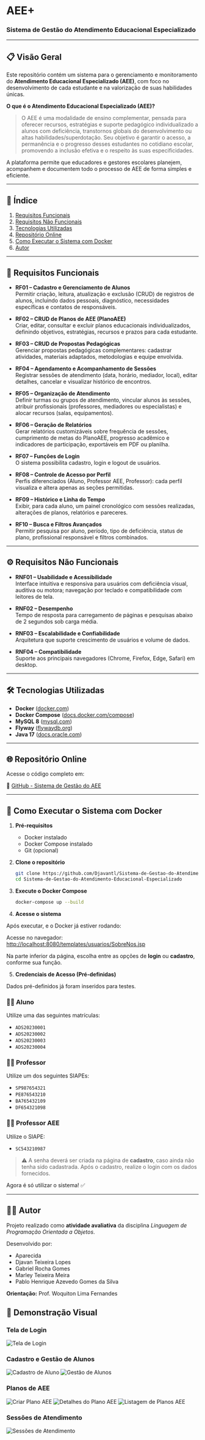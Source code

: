 # AEE+
### Sistema de Gestão do Atendimento Educacional Especializado

---

## 📋 Visão Geral

Este repositório contém um sistema para o gerenciamento e monitoramento do **Atendimento Educacional Especializado (AEE)**, com foco no desenvolvimento de cada estudante e na valorização de suas habilidades únicas.

**O que é o Atendimento Educacional Especializado (AEE)?**
> O AEE é uma modalidade de ensino complementar, pensada para oferecer recursos, estratégias e suporte pedagógico individualizado a alunos com deficiência, transtornos globais do desenvolvimento ou altas habilidades/superdotação. Seu objetivo é garantir o acesso, a permanência e o progresso desses estudantes no cotidiano escolar, promovendo a inclusão efetiva e o respeito às suas especificidades.

A plataforma permite que educadores e gestores escolares planejem, acompanhem e documentem todo o processo de AEE de forma simples e eficiente.

---

## 📌 Índice

1. [Requisitos Funcionais](#requisitos-funcionais)
2. [Requisitos Não Funcionais](#requisitos-não-funcionais)
3. [Tecnologias Utilizadas](#tecnologias-utilizadas)
4. [Repositório Online](#repositório-online)
5. [Como Executar o Sistema com Docker](#como-executar-o-sistema-com-docker)
6. [Autor](#autor)

---

## 🎯 Requisitos Funcionais

- **RF01 – Cadastro e Gerenciamento de Alunos**  
  Permitir criação, leitura, atualização e exclusão (CRUD) de registros de alunos, incluindo dados pessoais, diagnóstico, necessidades específicas e contatos de responsáveis.

- **RF02 – CRUD de Planos de AEE (PlanoAEE)**  
  Criar, editar, consultar e excluir planos educacionais individualizados, definindo objetivos, estratégias, recursos e prazos para cada estudante.

- **RF03 – CRUD de Propostas Pedagógicas**  
  Gerenciar propostas pedagógicas complementares: cadastrar atividades, materiais adaptados, metodologias e equipe envolvida.

- **RF04 – Agendamento e Acompanhamento de Sessões**  
  Registrar sessões de atendimento (data, horário, mediador, local), editar detalhes, cancelar e visualizar histórico de encontros.

- **RF05 – Organização de Atendimento**  
  Definir turmas ou grupos de atendimento, vincular alunos às sessões, atribuir profissionais (professores, mediadores ou especialistas) e alocar recursos (salas, equipamentos).

- **RF06 – Geração de Relatórios**  
  Gerar relatórios customizáveis sobre frequência de sessões, cumprimento de metas do PlanoAEE, progresso acadêmico e indicadores de participação, exportáveis em PDF ou planilha.

- **RF07 – Funções de Login**  
  O sistema possibilita cadastro, login e logout de usuários.

- **RF08 – Controle de Acesso por Perfil**  
  Perfis diferenciados (Aluno, Professor AEE, Professor): cada perfil visualiza e altera apenas as seções permitidas.

- **RF09 – Histórico e Linha do Tempo**  
  Exibir, para cada aluno, um painel cronológico com sessões realizadas, alterações de planos, relatórios e pareceres.

- **RF10 – Busca e Filtros Avançados**  
  Permitir pesquisa por aluno, período, tipo de deficiência, status de plano, profissional responsável e filtros combinados.

---

## ⚙️ Requisitos Não Funcionais

- **RNF01 – Usabilidade e Acessibilidade**  
  Interface intuitiva e responsiva para usuários com deficiência visual, auditiva ou motora; navegação por teclado e compatibilidade com leitores de tela.

- **RNF02 – Desempenho**  
  Tempo de resposta para carregamento de páginas e pesquisas abaixo de 2 segundos sob carga média.

- **RNF03 – Escalabilidade e Confiabilidade**  
  Arquitetura que suporte crescimento de usuários e volume de dados.

- **RNF04 – Compatibilidade**  
  Suporte aos principais navegadores (Chrome, Firefox, Edge, Safari) em desktop.

---

## 🛠️ Tecnologias Utilizadas

- **Docker** ([docker.com](https://www.docker.com/))
- **Docker Compose** ([docs.docker.com/compose](https://docs.docker.com/compose/))
- **MySQL 8** ([mysql.com](https://www.mysql.com/))
- **Flyway** ([flywaydb.org](https://flywaydb.org/))
- **Java 17** ([docs.oracle.com](https://docs.oracle.com/en/java/javase/17/))

---

## 🌐 Repositório Online

Acesse o código completo em:

🔗 [GitHub - Sistema de Gestão do AEE](https://github.com/Djavantl/Sistema-de-Gestao-do-Atendimento-Educacional-Especializado.git)

---

## 🚀 Como Executar o Sistema com Docker

1. **Pré-requisitos**
   - Docker instalado
   - Docker Compose instalado
   - Git (opcional)

2. **Clone o repositório**

   ```bash
   git clone https://github.com/Djavantl/Sistema-de-Gestao-do-Atendimento-Educacional-Especializado.git
   cd Sistema-de-Gestao-do-Atendimento-Educacional-Especializado
   ```

3. **Execute o Docker Compose**

   ```bash
   docker-compose up --build
   ```

4. **Acesse o sistema**

Após executar, e o Docker já estiver rodando:

Acesse no navegador:  
[http://localhost:8080/templates/usuarios/SobreNos.jsp](http://localhost:8080/templates/usuarios/SobreNos.jsp)

Na parte inferior da página, escolha entre as opções de **login** ou **cadastro**, conforme sua função.

5. **Credenciais de Acesso (Pré-definidas)**

Dados pré-definidos já foram inseridos para testes.

### 👨‍🎓 Aluno
Utilize uma das seguintes matrículas:
- `ADS20230001`
- `ADS20230002`
- `ADS20230003`
- `ADS20230004`

### 👨‍🏫 Professor
Utilize um dos seguintes SIAPEs:
- `SP987654321`
- `PE876543210`
- `BA765432109`
- `DF654321098`

### 🧑‍🏫 Professor AEE
Utilize o SIAPE:
- `SC543210987`

> ⚠️ A senha deverá ser criada na página de **cadastro**, caso ainda não tenha sido cadastrada. Após o cadastro, realize o login com os dados fornecidos.

Agora é só utilizar o sistema! ✅

---

## 👨‍💻 Autor

Projeto realizado como **atividade avaliativa** da disciplina _Linguagem de Programação Orientada a Objetos_.

Desenvolvido por:
- Aparecida
- Djavan Teixeira Lopes
- Gabriel Rocha Gomes
- Marley Teixeira Meira
- Pablo Henrique Azevedo Gomes da Silva

**Orientação:** Prof. Woquiton Lima Fernandes

## 📸 Demonstração Visual

### Tela de Login
![Tela de Login](docs/prints/tela_de_login.png)

### Cadastro e Gestão de Alunos
![Cadastro de Aluno](docs/prints/cadastro_aluno.png)
![Gestão de Alunos](docs/prints/gestao_alunos.png)

### Planos de AEE
![Criar Plano AEE](docs/prints/criar_plano_aee.png)
![Detalhes do Plano AEE](docs/prints/detalhes_plano_aee.png)
![Listagem de Planos AEE](docs/prints/planos_aee.png)

### Sessões de Atendimento
![Sessões de Atendimento](docs/prints/sessoes_atendimento.png)